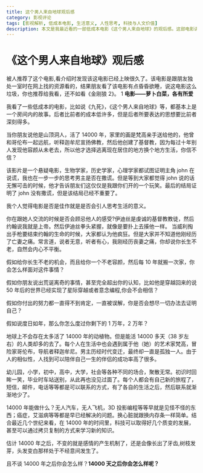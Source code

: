 ```yaml
---
title: 这个男人来自地球观后感
category: 影视评论
tags: [影视解析, 低成本电影, 生活意义, 人性思考, 科技与人文价值]
description: 本文是我最近看的一部低成本电影《这个男人来自地球》的观后感。这部电影讲述了一个来自地球的男人，他的故事充满了人性思考，也让我对科技发展的未来充满了期待。
---
```

# 《这个男人来自地球》观后感

被人推荐了这个电影,看介绍时发现该这电影已经上映很久了。该电影是跟朋友独处一室时在网上找的资源看的，结果朋友看了该电影有点昏昏欲睡，说这电影这么垃圾，你也推荐给我看，还不如看《金刚狼 2》。
1
**电影——萝卜白菜，各有所爱**

我看了一些低成本的电影，比如说《九死》，《这个男人来自地球》等，都基本上是一个房间内的故事。后者比前者的成本低许多，但是后者所要表达的思想要比前者深刻得多。

当你朋友说他是山顶洞人，活了 14000 年，家里的画是梵高亲手送给他的，他曾和哥伦布一起远航，听释迦牟尼宣扬佛教，然后他创建了基督教，因为每过十年别人发现他容颜从未老去，所以他才选择逃离现在居住的地方换个地方生活，你信不信？

该影片是一个悬疑电影，生物学家，历史学家，心理学家都试图证明主角 john 在说谎，我也在一步一步的思考男主是否在撒谎。但是等到大家都觉得 john 说的话无懈可击的时候，他才告诉朋友们这仅仅是我跟你们开的一个玩笑。最后的结局证明了 john 没有撒谎，但是该结局已经不重要了。

我个人觉得电影是否是佳作就是是否会引人思考生活的意义。

你在跟她人交流的时候是否会顾忌他人的感受?伊迪丝是虔诚的基督教教徒，然后约翰说我就是上帝。然后伊迪丝拳头紧握，就像是要扑上去揍他一样。
当威利掏出手枪要结束约翰的生命的时候，大家都认为他疯狂。但是大家并不知道他刚经历了亡妻之痛。常言道，说者无意，听者有心，我刚经历丧妻之痛，你却说你长生不老，自然会内心不平衡。

假如给你长生不老的机会，而且给你一个不老容颜，然后每 10 年就搬一次家，你会怎么样面对这件事情？

假如你朋友说出荒诞离奇的事情，甚至完全超出你的认知，比如他是穿越回来的说 50 年后的世界已经实现了星际穿越或者意念编程,你会不会相信？

假如你付出的努力都一直得不到肯定，一直被误解，你是否会想尽一切办法去证明自己？

假如说度日如年，那么你怎么度过你剩下的 1 万年，2 万年？

地球上不会存在太多活了 14000 年的动植物。但是能活 14000 多天（38 岁左右）的人类却多的去了。每个人在生活中也会遇到属于他（她）的艺术家梵高，冒险家哥伦布，导航者释迦牟尼。男主历经时代变迁，最终却一直是孤独一人。由于人的相似性，人找到可以陪伴自己一生的伴侣的成功率高了很多。

幼儿园，小学，初中，高中，大学，社会等各种不同的场合，聚散无常。初识时回眸一笑，毕业时车站送别，从此再也没见过面了。每个人都会有自己新的旅程了，短信，邮件，电话等等都是可以联系的方式，有了各自的生活之后，然后联系就渐渐地少了。

14000 年能做什么？无人汽车，无人飞机，3D 投影编程等等早就是见怪不怪的东西；癌症，艾滋病等等都是早已经解决的问题。换心脏就跟换内存条一样简单。结合最近几个世纪来看，在 14000 年的时间里，科技可以取得好几个质变的发展，甚至可以通过拷贝复制的方式来学习新的知识。

估计 14000 年之后，不变的就是感情的产生机制了，还是会像长出了牙齿,树枝发芽，头发变白那样处于不经意间发生了。

且不谈 14000 年之后你会怎么样？**14000 天之后你会怎么样呢？**
